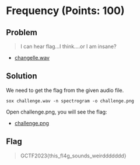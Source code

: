 # Frequency (Points: 100)

## Problem
> I can hear flag...I think....or I am insane?
* [changelle.wav](https://scoreboard.girls4ctf.online/files/7db412504a9c2c7e3c5ad5583f7ce682/challenge.wav?token=eyJ1c2VyX2lkIjoxNiwidGVhbV9pZCI6MjQsImZpbGVfaWQiOjQ2fQ.ZX1HZQ.SCO2piLSp-D-7YwlbVii1wRACUk)

## Solution
We need to get the flag from the given audio file.
```console
sox challenge.wav -n spectrogram -o challenge.png
```
Open challenge.png, you will see the flag:
* [challenge.png]()

## Flag
> GCTF2023{this_fl4g_sounds_weirddddddd}
